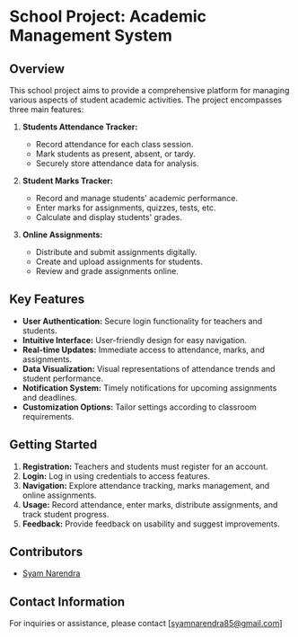 # School Project: Academic Management System

## Overview

This school project aims to provide a comprehensive platform for managing various aspects of student academic activities. The project encompasses three main features:

1. **Students Attendance Tracker:**

   - Record attendance for each class session.
   - Mark students as present, absent, or tardy.
   - Securely store attendance data for analysis.

2. **Student Marks Tracker:**

   - Record and manage students' academic performance.
   - Enter marks for assignments, quizzes, tests, etc.
   - Calculate and display students' grades.

3. **Online Assignments:**
   - Distribute and submit assignments digitally.
   - Create and upload assignments for students.
   - Review and grade assignments online.

## Key Features

- **User Authentication:** Secure login functionality for teachers and students.
- **Intuitive Interface:** User-friendly design for easy navigation.
- **Real-time Updates:** Immediate access to attendance, marks, and assignments.
- **Data Visualization:** Visual representations of attendance trends and student performance.
- **Notification System:** Timely notifications for upcoming assignments and deadlines.
- **Customization Options:** Tailor settings according to classroom requirements.

## Getting Started

1. **Registration:** Teachers and students must register for an account.
2. **Login:** Log in using credentials to access features.
3. **Navigation:** Explore attendance tracking, marks management, and online assignments.
4. **Usage:** Record attendance, enter marks, distribute assignments, and track student progress.
5. **Feedback:** Provide feedback on usability and suggest improvements.

## Contributors

- [Syam Narendra](mailto:syamnarendra85@gmail.com)

## Contact Information

For inquiries or assistance, please contact [syamnarendra85@gmail.com]
